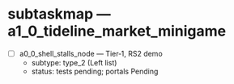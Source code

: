 # subtaskmap — a1_0_tideline_market_minigame

- [ ] a0_0_shell_stalls_node — Tier‑1, RS2 demo
  - subtype: type_2 (Left list)
  - status: tests pending; portals Pending
